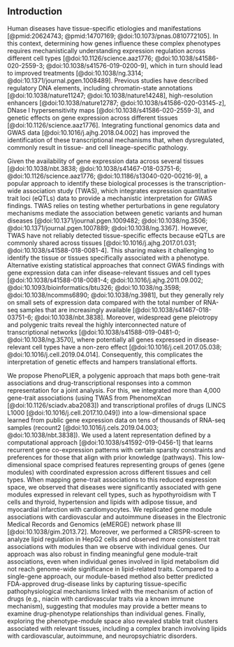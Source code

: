 ## Introduction

Human diseases have tissue-specific etiologies and manifestations [@pmid:20624743; @pmid:14707169; @doi:10.1073/pnas.0810772105].
In this context, determining how genes influence these complex phenotypes requires mechanistically understanding expression regulation across different cell types [@doi:10.1126/science.aaz1776; @doi:10.1038/s41586-020-2559-3; @doi:10.1038/s41576-019-0200-9], which in turn should lead to improved treatments [@doi:10.1038/ng.3314; @doi:10.1371/journal.pgen.1008489].
Previous studies have described regulatory DNA elements, including chromatin-state annotations [@doi:10.1038/nature11247; @doi:10.1038/nature14248], high-resolution enhancers [@doi:10.1038/nature12787; @doi:10.1038/s41586-020-03145-z], DNase I hypersensitivity maps [@doi:10.1038/s41586-020-2559-3], and genetic effects on gene expression across different tissues [@doi:10.1126/science.aaz1776].
Integrating functional genomics data and GWAS data [@doi:10.1016/j.ajhg.2018.04.002] has improved the identification of these transcriptional mechanisms that, when dysregulated, commonly result in tissue- and cell lineage-specific pathology.


Given the availability of gene expression data across several tissues [@doi:10.1038/nbt.3838; @doi:10.1038/s41467-018-03751-6; @doi:10.1126/science.aaz1776; @doi:10.1186/s13040-020-00216-9], a popular approach to identify these biological processes is the transcription-wide association study (TWAS), which integrates expression quantitative trait loci (eQTLs) data to provide a mechanistic interpretation for GWAS findings.
TWAS relies on testing whether perturbations in gene regulatory mechanisms mediate the association between genetic variants and human diseases [@doi:10.1371/journal.pgen.1009482; @doi:10.1038/ng.3506; @doi:10.1371/journal.pgen.1007889; @doi:10.1038/ng.3367].
However, TWAS have not reliably detected tissue-specific effects because eQTLs are commonly shared across tissues [@doi:10.1016/j.ajhg.2017.01.031; @doi:10.1038/s41588-018-0081-4].
This sharing makes it challenging to identify the tissue or tissues specifically associated with a phenotype.
Alternative existing statistical approaches that connect GWAS findings with gene expression data can infer disease-relevant tissues and cell types [@doi:10.1038/s41588-018-0081-4; @doi:10.1016/j.ajhg.2011.09.002; @doi:10.1093/bioinformatics/btu326; @doi:10.1038/ng.3598; @doi:10.1038/ncomms6890; @doi:10.1038/ng.3981], but they generally rely on small sets of expression data compared with the total number of RNA-seq samples that are increasingly available [@doi:10.1038/s41467-018-03751-6; @doi:10.1038/nbt.3838].
Moreover, widespread gene pleiotropy and polygenic traits reveal the highly interconnected nature of transcriptional networks [@doi:10.1038/s41588-019-0481-0; @doi:10.1038/ng.3570], where potentially all genes expressed in disease-relevant cell types have a non-zero effect [@doi:10.1016/j.cell.2017.05.038; @doi:10.1016/j.cell.2019.04.014].
Consequently, this complicates the interpretation of genetic effects and hampers translational efforts.


We propose PhenoPLIER, a polygenic approach that maps both gene-trait associations and drug-transcriptional responses into a common representation for a joint analysis.
For this, we integrated more than 4,000 gene-trait associations (using TWAS from PhenomeXcan [@doi:10.1126/sciadv.aba2083]) and transcriptional profiles of drugs (LINCS L1000 [@doi:10.1016/j.cell.2017.10.049]) into a low-dimensional space learned from public gene expression data on tens of thousands of RNA-seq samples (recount2 [@doi:10.1016/j.cels.2019.04.003; @doi:10.1038/nbt.3838]).
We used a latent representation defined by a computational approach [@doi:10.1038/s41592-019-0456-1] that learns recurrent gene co-expression patterns with certain sparsity constraints and preferences for those that align with prior knowledge (pathways).
This low-dimensional space comprised features representing groups of genes (gene modules) with coordinated expression across different tissues and cell types.
When mapping gene-trait associations to this reduced expression space, we observed that diseases were significantly associated with gene modules expressed in relevant cell types, such as hypothyroidism with T cells and thyroid, hypertension and lipids with adipose tissue, and myocardial infarction with cardiomyocytes.
We replicated gene module associations with cardiovascular and autoimmune diseases in the Electronic Medical Records and Genomics (eMERGE) network phase III [@doi:10.1038/gim.2013.72].
Moreover, we performed a CRISPR-screen to analyze lipid regulation in HepG2 cells and observed more consistent trait associations with modules than we observe with individual genes.
Our approach was also robust in finding meaningful gene module-trait associations, even when individual genes involved in lipid metabolism did not reach genome-wide significance in lipid-related traits.
Compared to a single-gene approach, our module-based method also better predicted FDA-approved drug-disease links by capturing tissue-specific pathophysiological mechanisms linked with the mechanism of action of drugs (e.g., niacin with cardiovascular traits via a known immune mechanism), suggesting that modules may provide a better means to examine drug-phenotype relationships than individual genes.
Finally, exploring the phenotype-module space also revealed stable trait clusters associated with relevant tissues, including a complex branch involving lipids with cardiovascular, autoimmune, and neuropsychiatric disorders.
